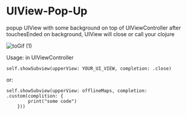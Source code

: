# UIView-Pop-Up
popup UIView with some background on top of UIViewController
after touchesEnded on background, UIView will close or call your clojure

![toGif (1)](https://user-images.githubusercontent.com/47589216/138355621-275f0266-ff51-4bde-b79c-f508549c19e7.gif)

Usage:
in UIViewController

    self.showSubview(upperView: YOUR_UI_VIEW, completion: .close)

or:

    self.showSubview(upperView: offlineMaps, completion: .custom(complition: {
            print("some code")
        }))
